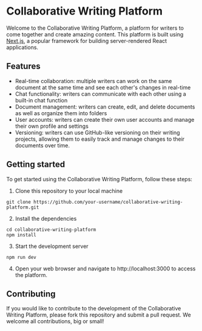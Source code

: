 # Collaborative Writing Platform

Welcome to the Collaborative Writing Platform, a platform for writers to come together and create amazing content. This platform is built using [Next.js](https://nextjs.org), a popular framework for building server-rendered React applications.

## Features


- Real-time collaboration: multiple writers can work on the same document at the same time and see each other's changes in real-time
- Chat functionality: writers can communicate with each other using a built-in chat function
- Document management: writers can create, edit, and delete documents as well as organize them into folders
- User accounts: writers can create their own user accounts and manage their own profile and settings
- Versioning: writers can use GitHub-like versioning on their writing projects, allowing them to easily track and manage changes to their documents over time.

## Getting started

To get started using the Collaborative Writing Platform, follow these steps:

1. Clone this repository to your local machine
```
git clone https://github.com/your-username/collaborative-writing-platform.git
```
2. Install the dependencies
```
cd collaborative-writing-platform
npm install
```
3. Start the development server
```
npm run dev
```
4. Open your web browser and navigate to http://localhost:3000 to access the platform.

## Contributing

If you would like to contribute to the development of the Collaborative Writing Platform, please fork this repository and submit a pull request. We welcome all contributions, big or small!
